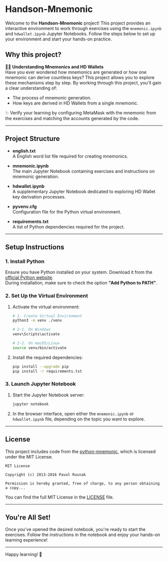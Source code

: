 # Handson-Mnemonic

Welcome to the **Handson-Mnemonic** project! This project provides an interactive environment to work through exercises using the `mnemonic.ipynb` and `hdwallet.ipynb` Jupyter Notebooks. Follow the steps below to set up your environment and start your hands-on practice.

## Why this project?

🔐✨ **Understanding Mnemonics and HD Wallets**  
Have you ever wondered how mnemonics are generated or how one mnemonic can derive countless keys? This project allows you to explore these mechanisms step by step. By working through this project, you'll gain a clear understanding of:

- The process of mnemonic generation.
- How keys are derived in HD Wallets from a single mnemonic.

✨ Verify your learning by configuring MetaMask with the mnemonic from the exercises and matching the accounts generated by the code.

---

## Project Structure

- **english.txt**  
  A English word list file required for creating mnemonics.

- **mnemonic.ipynb**  
  The main Jupyter Notebook containing exercises and instructions on mnemonic generation.

- **hdwallet.ipynb**  
  A supplementary Jupyter Notebook dedicated to exploring HD Wallet key derivation processes.

- **pyvenv.cfg**  
  Configuration file for the Python virtual environment.

- **requirements.txt**  
  A list of Python dependencies required for the project.

---

## Setup Instructions

### 1. Install Python

Ensure you have Python installed on your system. Download it from the [official Python website](https://www.python.org/).  
During installation, make sure to check the option **"Add Python to PATH"**.

### 2. Set Up the Virtual Environment

1. Activate the virtual environment:

   ```bash
   # 1. Create Virtual Environment
   python3 -m venv ./venv

   # 2-1. On Windows
   venv\Scripts\activate

   # 2-2. On macOS/Linux
   source venv/bin/activate
   ```

2. Install the required dependencies:

   ```bash
   pip install --upgrade pip
   pip install -r requirements.txt
   ```

### 3. Launch Jupyter Notebook

1. Start the Jupyter Notebook server:

   ```bash
   jupyter notebook
   ```

2. In the browser interface, open either the `mnemonic.ipynb` or `hdwallet.ipynb` file, depending on the topic you want to explore.

---

## License
This project includes code from the [python-mnemonic](https://github.com/trezor/python-mnemonic?tab=MIT-1-ov-file), which is licensed under the MIT License.

```
MIT License

Copyright (c) 2013-2016 Pavol Rusnak

Permission is hereby granted, free of charge, to any person obtaining a copy...
```

You can find the full MIT License in the [LICENSE](https://github.com/trezor/python-mnemonic/blob/master/LICENSE) file.

---

## You're All Set!

Once you've opened the desired notebook, you're ready to start the exercises. Follow the instructions in the notebook and enjoy your hands-on learning experience!

---

Happy learning! 🚀
